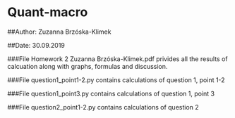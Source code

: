 # Quant-macro

##Author: Zuzanna Brzóska-Klimek

##Date: 30.09.2019

###File Homework 2 Zuzanna Brzóska-Klimek.pdf privides all the results of calcuation along with graphs, formulas and discussion.

###File question1_point1-2.py contains calculations of question 1, point 1-2

###File question1_point3.py contains calculations of question 1, point 3

###File question2_point1-2.py contains calculations of question 2
